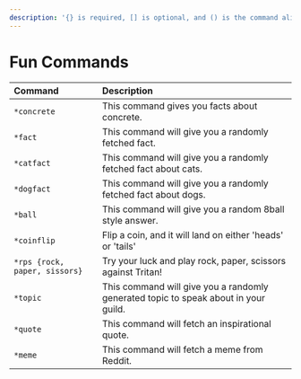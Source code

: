```yaml
---
description: '{} is required, [] is optional, and () is the command alias.'
---
```


# Fun Commands



| Command | Description |
| :--- | :--- |
| `*concrete` | This command gives you facts about concrete.  |
| `*fact` | This command will give you a randomly fetched fact. |
| `*catfact` | This command will give you a randomly fetched fact about cats. |
| `*dogfact` | This command will give you a randomly fetched fact about dogs. |
| `*ball` | This command will give you a random 8ball style answer. |
| `*coinflip` | Flip a coin, and it will land on either 'heads' or 'tails' |
| `*rps {rock, paper, sissors}` | Try your luck and play rock, paper, scissors against Tritan! |
| `*topic` | This command will give you a randomly generated topic to speak about in your guild. |
| `*quote` | This command will fetch an inspirational quote. |
| `*meme` | This command will fetch a meme from Reddit. |

